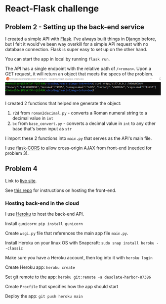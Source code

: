 # React-Flask challenge

## Problem 2 - Setting up the back-end service

I created a simple API with [Flask](https://flask.palletsprojects.com/en/2.0.x/). I've always built things in Django before, but I felt it would've been way overkill for a simple API request with no database connection. Flask is super easy to set up on the other hand.

You can start the app in local by running `flask run`.

The API has a single endpoint with the relative path of `/<roman>`. Upon a GET request, it will return an object that meets the specs of the problem.
![output](curl_output.png)

I created 2 functions that helped me generate the object:

1. `r2d` from `roman2decimal.py` - converts a Roman numeral string to a decimal value in `int`
2. `bc` from `base_convert.py` - converts a decimal value in `int` to any other base that's been input as `str`

I import these 2 functions into `main.py` that serves as the API's main file.

I use [flask-CORS](https://flask-cors.readthedocs.io/en/latest/) to allow cross-origin AJAX from front-end (needed for problem 3).

## Problem 4

Link to [live site](https://mihailthebuilder.github.io/react-flask-challenge-3-and-4/).

See [this repo](https://github.com/mihailthebuilder/react-flask-challenge-3-and-4) for instructions on hosting the front-end.

### Hosting back-end in the cloud

I use [Heroku](https://www.heroku.com) to host the back-end API.

Install `gunicorn`: `pip install gunicorn`

Create `wsgi.py` file that references the main app file `main.py`.

Install Heroku on your linux OS with Snapcraft: `sudo snap install heroku --classic`

Make sure you have a Heroku account, then log into it with `heroku login`

Create Heroku app: `heroku create`

Set git remote to the app: `heroku git:remote -a desolate-harbor-87386`

Create `Procfile` that specifies how the app should start

Deploy the app: `git push heroku main`
